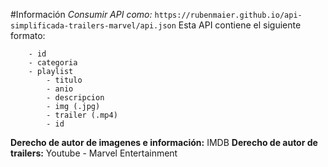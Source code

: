 #Información
*Consumir API como:* `https://rubenmaier.github.io/api-simplificada-trailers-marvel/api.json`
Esta API contiene el siguiente formato:
```
    - id
    - categoria
    - playlist
        - titulo
        - anio
        - descripcion
        - img (.jpg)
        - trailer (.mp4)
        - id
```
**Derecho de autor de imagenes e información:** IMDB
**Derecho de autor de trailers:** Youtube - Marvel Entertainment
